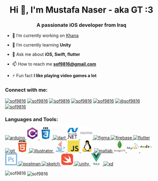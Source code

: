<h1 align="center">Hi 👋, I'm Mustafa Naser - aka GT :3</h1>
<h3 align="center">A passionate iOS developer from Iraq</h3>

- 🔭 I’m currently working on [Khana](https://apps.apple.com/iq/app/the-khana/id1534547416)

- 🌱 I’m currently learning **Unity**

- 💬 Ask me about **iOS, Swift, flutter**

- 📫 How to reach me **sof9816@gmail.com**

- ⚡ Fun fact **I like playing video games a lot**

<h3 align="left">Connect with me:</h3>
<p align="left">
<a href="https://dev.to/sof9816" target="blank"><img align="center" src="https://cdn.jsdelivr.net/npm/simple-icons@3.0.1/icons/dev-dot-to.svg" alt="sof9816" height="30" width="40" /></a>
<a href="https://twitter.com/sof9816" target="blank"><img align="center" src="https://cdn.jsdelivr.net/npm/simple-icons@3.0.1/icons/twitter.svg" alt="sof9816" height="30" width="40" /></a>
<a href="https://fb.com/sof9816" target="blank"><img align="center" src="https://cdn.jsdelivr.net/npm/simple-icons@3.0.1/icons/facebook.svg" alt="sof9816" height="30" width="40" /></a>
<a href="https://instagram.com/sof9816" target="blank"><img align="center" src="https://cdn.jsdelivr.net/npm/simple-icons@3.0.1/icons/instagram.svg" alt="sof9816" height="30" width="40" /></a>
<a href="https://www.behance.net/sof9816" target="blank"><img align="center" src="https://cdn.jsdelivr.net/npm/simple-icons@3.0.1/icons/behance.svg" alt="sof9816" height="30" width="40" /></a>
<a href="https://medium.com/@sof9816" target="blank"><img align="center" src="https://cdn.jsdelivr.net/npm/simple-icons@3.0.1/icons/medium.svg" alt="@sof9816" height="30" width="40" /></a>
<a href="https://www.youtube.com/c/sof9816" target="blank"><img align="center" src="https://cdn.jsdelivr.net/npm/simple-icons@3.0.1/icons/youtube.svg" alt="sof9816" height="30" width="40" /></a>
</p>

<h3 align="left">Languages and Tools:</h3>
<p align="left"> <a href="https://www.arduino.cc/" target="_blank"> <img src="https://cdn.worldvectorlogo.com/logos/arduino-1.svg" alt="arduino" width="40" height="40"/> </a> <a href="https://www.w3schools.com/cs/" target="_blank"> <img src="https://raw.githubusercontent.com/devicons/devicon/master/icons/csharp/csharp-original.svg" alt="csharp" width="40" height="40"/> </a> <a href="https://www.w3schools.com/css/" target="_blank"> <img src="https://raw.githubusercontent.com/devicons/devicon/master/icons/css3/css3-original-wordmark.svg" alt="css3" width="40" height="40"/> </a> <a href="https://dart.dev" target="_blank"> <img src="https://www.vectorlogo.zone/logos/dartlang/dartlang-icon.svg" alt="dart" width="40" height="40"/> </a> <a href="https://dotnet.microsoft.com/" target="_blank"> <img src="https://raw.githubusercontent.com/devicons/devicon/master/icons/dot-net/dot-net-original-wordmark.svg" alt="dotnet" width="40" height="40"/> </a> <a href="https://expressjs.com" target="_blank"> <img src="https://raw.githubusercontent.com/devicons/devicon/master/icons/express/express-original-wordmark.svg" alt="express" width="40" height="40"/> </a> <a href="https://www.figma.com/" target="_blank"> <img src="https://www.vectorlogo.zone/logos/figma/figma-icon.svg" alt="figma" width="40" height="40"/> </a> <a href="https://firebase.google.com/" target="_blank"> <img src="https://www.vectorlogo.zone/logos/firebase/firebase-icon.svg" alt="firebase" width="40" height="40"/> </a> <a href="https://flutter.dev" target="_blank"> <img src="https://www.vectorlogo.zone/logos/flutterio/flutterio-icon.svg" alt="flutter" width="40" height="40"/> </a> <a href="https://git-scm.com/" target="_blank"> <img src="https://www.vectorlogo.zone/logos/git-scm/git-scm-icon.svg" alt="git" width="40" height="40"/> </a> <a href="https://www.w3.org/html/" target="_blank"> <img src="https://raw.githubusercontent.com/devicons/devicon/master/icons/html5/html5-original-wordmark.svg" alt="html5" width="40" height="40"/> </a> <a href="https://www.adobe.com/in/products/illustrator.html" target="_blank"> <img src="https://www.vectorlogo.zone/logos/adobe_illustrator/adobe_illustrator-icon.svg" alt="illustrator" width="40" height="40"/> </a> <a href="https://www.java.com" target="_blank"> <img src="https://raw.githubusercontent.com/devicons/devicon/master/icons/java/java-original.svg" alt="java" width="40" height="40"/> </a> <a href="https://developer.mozilla.org/en-US/docs/Web/JavaScript" target="_blank"> <img src="https://raw.githubusercontent.com/devicons/devicon/master/icons/javascript/javascript-original.svg" alt="javascript" width="40" height="40"/> </a> <a href="https://www.linux.org/" target="_blank"> <img src="https://raw.githubusercontent.com/devicons/devicon/master/icons/linux/linux-original.svg" alt="linux" width="40" height="40"/> </a> <a href="https://www.mathworks.com/" target="_blank"> <img src="https://raw.githubusercontent.com/simple-icons/simple-icons/master/icons/mathworks.svg" alt="matlab" width="40" height="40"/> </a> <a href="https://www.mongodb.com/" target="_blank"> <img src="https://raw.githubusercontent.com/devicons/devicon/master/icons/mongodb/mongodb-original-wordmark.svg" alt="mongodb" width="40" height="40"/> </a> <a href="https://www.mysql.com/" target="_blank"> <img src="https://raw.githubusercontent.com/devicons/devicon/master/icons/mysql/mysql-original-wordmark.svg" alt="mysql" width="40" height="40"/> </a> <a href="https://nodejs.org" target="_blank"> <img src="https://raw.githubusercontent.com/devicons/devicon/master/icons/nodejs/nodejs-original-wordmark.svg" alt="nodejs" width="40" height="40"/> </a> <a href="https://www.photoshop.com/en" target="_blank"> <img src="https://raw.githubusercontent.com/devicons/devicon/master/icons/photoshop/photoshop-line.svg" alt="photoshop" width="40" height="40"/> </a> <a href="https://postman.com" target="_blank"> <img src="https://www.vectorlogo.zone/logos/getpostman/getpostman-icon.svg" alt="postman" width="40" height="40"/> </a> <a href="https://www.sketch.com/" target="_blank"> <img src="https://www.vectorlogo.zone/logos/sketchapp/sketchapp-icon.svg" alt="sketch" width="40" height="40"/> </a> <a href="https://developer.apple.com/swift/" target="_blank"> <img src="https://raw.githubusercontent.com/devicons/devicon/master/icons/swift/swift-original.svg" alt="swift" width="40" height="40"/> </a> <a href="https://unity.com/" target="_blank"> <img src="https://www.vectorlogo.zone/logos/unity3d/unity3d-icon.svg" alt="unity" width="40" height="40"/> </a> <a href="https://vuejs.org/" target="_blank"> <img src="https://raw.githubusercontent.com/devicons/devicon/master/icons/vuejs/vuejs-original-wordmark.svg" alt="vuejs" width="40" height="40"/> </a> <a href="https://www.adobe.com/products/xd.html" target="_blank"> <img src="https://cdn.worldvectorlogo.com/logos/adobe-xd.svg" alt="xd" width="40" height="40"/> </a> </p>

<p><img align="left" src="https://github-readme-stats.vercel.app/api/top-langs?username=sof9816&show_icons=true&theme=tokyonight&locale=en&layout=compact" alt="sof9816" /></p>

<p>&nbsp;<img align="center" src="https://github-readme-stats.vercel.app/api?username=sof9816&show_icons=true&theme=tokyonight&title_color=ffffff&text_color=ffffff&locale=en" alt="sof9816" /></p>
